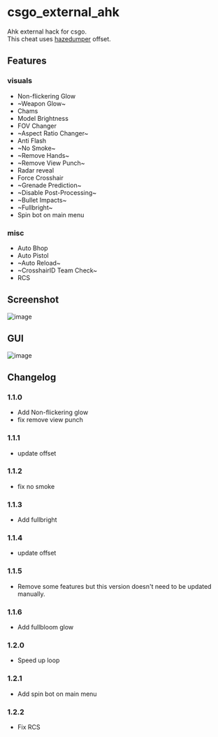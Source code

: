 # csgo_external_ahk
Ahk external hack for csgo. <br>
This cheat uses [hazedumper](https://github.com/frk1/hazedumper) offset.

## Features

### visuals
* Non-flickering Glow
* ~Weapon Glow~
* Chams
* Model Brightness
* FOV Changer
* ~Aspect Ratio Changer~
* Anti Flash
* ~No Smoke~
* ~Remove Hands~
* ~Remove View Punch~
* Radar reveal
* Force Crosshair
* ~Grenade Prediction~
* ~Disable Post-Processing~
* ~Bullet Impacts~
* ~Fullbright~
* Spin bot on main menu

### misc
* Auto Bhop
* Auto Pistol
* ~Auto Reload~
* ~CrosshairID Team Check~
* RCS

## Screenshot
![image](https://github.com/worse-666/csgo_external_ahk_hack/blob/main/screen%20shot.png)

## GUI
![image](https://github.com/worse-666/csgo_external_ahk_hack/blob/main/setting%20gui_.png)

## Changelog
### 1.1.0
* Add Non-flickering glow
* fix remove view punch

### 1.1.1
* update offset

### 1.1.2
* fix no smoke

### 1.1.3
* Add fullbright

### 1.1.4
* update offset

### 1.1.5
* Remove some features but this version doesn't need to be updated manually.

### 1.1.6
* Add fullbloom glow

### 1.2.0
* Speed up loop

### 1.2.1
* Add spin bot on main menu

### 1.2.2
* Fix RCS



